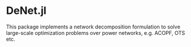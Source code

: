 # DeNet.jl

This package implements a network decomposition formulation to solve large-scale optimization problems over power networks, e.g. ACOPF, OTS etc.
